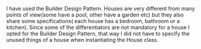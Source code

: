 I have used the Builder Design Pattern. 
Houses are very different from many points of view(some have a pool, other have a garden etc) but they also share some specifications( each house has a bedroom, bathroom or a kitchen).
Since some of the differentiators are not mandatory for a house I opted for the Builder Design Pattern, that way  I did not have to specify the unused things of a house when instantiating the House class.
